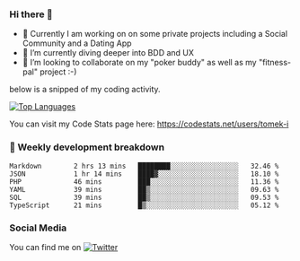 ### Hi there 👋


- 🔭 Currently I am working on on some private projects including a Social Community and a Dating App
- 🌱 I’m currently diving deeper into BDD and UX
- 👯 I’m looking to collaborate on my "poker buddy" as well as my "fitness-pal" project :-)

below is a snipped of my coding activity.
<!--
**tomek-i/tomek-i** is a ✨ _special_ ✨ repository because its `README.md` (this file) appears on your GitHub profile.

Here are some ideas to get you started:

- 🔭 I’m currently working on ...
- 🌱 I’m currently learning ...
- 👯 I’m looking to collaborate on ...
- 🤔 I’m looking for help with ...
- 💬 Ask me about ...
- 📫 How to reach me: ...
- 😄 Pronouns: ...
- ⚡ Fun fact: ...
-->
[![Top Languages](https://github-readme-stats.vercel.app/api/top-langs/?username=tomek-i&layout=compact)](https://github.com/tomek-i)

You can visit my Code Stats page here: https://codestats.net/users/tomek-i

### 💬 Weekly development breakdown
<!--START_SECTION:waka-->

```text
Markdown        2 hrs 13 mins   ████████░░░░░░░░░░░░░░░░░   32.46 %
JSON            1 hr 14 mins    ████▓░░░░░░░░░░░░░░░░░░░░   18.10 %
PHP             46 mins         ███░░░░░░░░░░░░░░░░░░░░░░   11.36 %
YAML            39 mins         ██▒░░░░░░░░░░░░░░░░░░░░░░   09.63 %
SQL             39 mins         ██▒░░░░░░░░░░░░░░░░░░░░░░   09.53 %
TypeScript      21 mins         █▒░░░░░░░░░░░░░░░░░░░░░░░   05.12 %
```

<!--END_SECTION:waka-->

<!-- Actual text -->

### Social Media
You can find me on [![Twitter][1.2]][1]

<!-- Icons -->

[1.2]: http://i.imgur.com/wWzX9uB.png 


<!-- Links to your social media accounts -->

[1]: https://twitter.com/tomek_i
